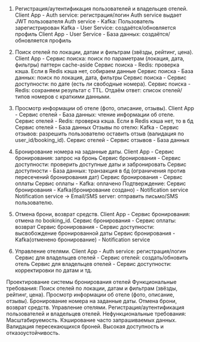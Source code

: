 1. Регистрация/аутентификация пользователей и владельцев отелей.
Client App - Auth service: регистрация/логин
Auth service выдает JWT пользователя
Auth service - Kafka: Пользователь зарегистрирован
Kafka - User Service: создаётся/обновляется профиль
Client App - User Service - База данных: создаётся/обновляется профиль

2. Поиск отелей по локации, датам и фильтрам (звёзды, рейтинг, цена).
Client App - Сервис поиска: поиск по параметрам (локация, дата, фильтры)
паттерн cache-aside
Сервис поиска - Redis: проверка кэша. Если в Redis кэша нет, собираем данные
Сервис поиска - База данных: поиск по локация, дата, фильтры
Сервис поиска - Сервис доступности: по дате (есть ли свободные номера).
Сервис поиска - Redis: сохраняем результат с TTL.
Отдаём ответ: список отелей/типов номеров с краткими данными.

3. Просмотр информации об отеле (фото, описание, отзывы).
Client App - Сервис отелей - База данных: чтение информации об отеле.
Сервис отелей - Redis: проверка кэша. Если в Redis кэша нет, то в бд
Сервис отелей - База данных
Отзывы по отелю: 
Kafka - Сервис отзывов: разрешить пользователю оставить отзыв (валидация по user_id/booking_id).
Сервис отелей - Сервис отзывов - База данных

4. Бронирование номера на заданные даты.
Client App - Сервис бронирования: запрос на бронь
Сервис бронирования - Сервис доступности: проверить доступные даты и забронировать
Сервис доступности - База данных: транзакция в бд (ограничения против пересечений бронирования дат)
Сервис бронирования - Сервис оплаты
Сервис оплаты - Kafka: оплачено
Подтверждение:
Сервис бронирования - Kafka(бронирование создано) - Notification service
Notification service → Email/SMS server: отправить письмо/SMS пользователю.

5. Отмена брони, возврат средств.
Client App - Сервис бронирования: отмена по booking_id.
Сервис бронирования - Сервис оплаты: возврат
Сервис бронирования - Сервис доступности: высвобождение бронированной даты
Сервис бронирования - Kafka(отменено бронирование) - Notification service

6. Управление отелями.
Client App - Auth service: регистрация/логин
Сервис для владельцев отелей - Сервис отелей: создать/обновить отель
Сервис для владельцев отелей - Сервис доступности: корректировки по датам и тд.


Проектирование системы бронирования отелей
Функциональные требования:
Поиск отелей по локации, датам и фильтрам (звёзды, рейтинг, цена).
Просмотр информации об отеле (фото, описание, отзывы).
Бронирование номера на заданные даты.
Отмена брони, возврат средств.
Управление отелями.
Регистрация/аутентификация пользователей и владельцев отелей.
Нефункциональные требования:
Масштабируемость.
Кэширование часто запрашиваемых данных.
Валидация пересекающихся броней.
Высокая доступность и отказоустойчивость.
